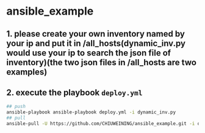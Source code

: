 # ansible_example
## 1. please create your own inventory named by your ip and put it in /all_hosts(dynamic_inv.py would use your ip to search the json file of inventory)(the two json files in /all_hosts are two examples)
## 2. execute the playbook `deploy.yml`
```bash
## push
ansible-playbook ansible-playbook deploy.yml -i dynamic_inv.py
## pull
ansible-pull -U https://github.com/CHIUWEINING/ansible_example.git -i dynamic_inv.py deploy.yml -l all